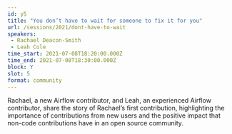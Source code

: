 ```yaml
---
id: y5
title: "You don’t have to wait for someone to fix it for you"
url: /sessions/2021/dont-have-to-wait
speakers:
 - Rachael Deacon-Smith
 - Leah Cole
time_start: 2021-07-08T18:20:00.000Z
time_end: 2021-07-08T18:30:00.000Z
block: Y
slot: 5
format: community
---
```


Rachael, a new Airflow contributor, and Leah, an experienced Airflow contributor, share the story of Rachael’s first contribution, highlighting the importance of contributions from new users and the positive impact that non-code contributions have in an open source community.
